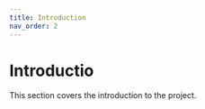```yaml
---
title: Introduction
nav_order: 2
---
```


# Introductio

This section covers the introduction to the project.
